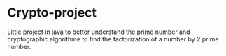 # Crypto-project
Little project in java to better understand the prime number and cryptographic algorithme to find the factorization of a number by 2 prime number.
